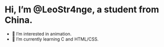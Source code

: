 # Hi, I’m @LeoStr4nge, a student from China.

- 👀 I’m interested in animation.
- 🌱 I’m currently learning C and HTML/CSS.

<!---
LeoStr4nge/LeoStr4nge is a ✨ special ✨ repository because its `README.md` (this file) appears on your GitHub profile.
You can click the Preview link to take a look at your changes.
--->
